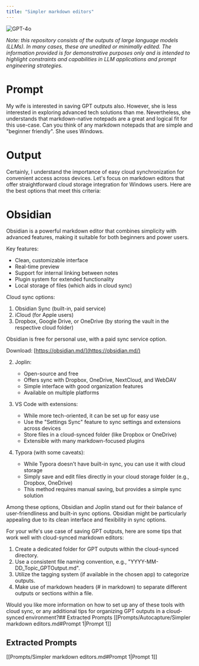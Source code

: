 ```yaml
---
title: "Simpler markdown editors"
---
```

![GPT-4o](https://img.shields.io/badge/GPT--4o-3333FF?style=for-the-badge&logo=openai&logoColor=white)



*Note: this repository consists of the outputs of large language models (LLMs). In many cases, these are unedited or minimally edited. The information provided is for demonstrative purposes only and is intended to highlight constraints and capabilities in LLM applications and prompt engineering strategies.*


# Prompt
My wife is interested in saving GPT outputs also. However, she is less interested in exploring advanced tech solutions than me. Nevertheless, she understands that markdown-native notepads are a great and logical fit for this use-case. Can you think of any markdown notepads that are simple and "beginner friendly". She uses Windows.

# Output
Certainly, I understand the importance of easy cloud synchronization for convenient access across devices. Let's focus on markdown editors that offer straightforward cloud storage integration for Windows users. Here are the best options that meet this criteria:

# Obsidian

Obsidian is a powerful markdown editor that combines simplicity with advanced features, making it suitable for both beginners and power users.

Key features:
- Clean, customizable interface
- Real-time preview
- Support for internal linking between notes
- Plugin system for extended functionality
- Local storage of files (which aids in cloud sync)

Cloud sync options:
1. Obsidian Sync (built-in, paid service)
2. iCloud (for Apple users)
3. Dropbox, Google Drive, or OneDrive (by storing the vault in the respective cloud folder)

Obsidian is free for personal use, with a paid sync service option.

Download: [https://obsidian.md/](https://obsidian.md/)


2. Joplin: 
   - Open-source and free
   - Offers sync with Dropbox, OneDrive, NextCloud, and WebDAV
   - Simple interface with good organization features
   - Available on multiple platforms

3. VS Code with extensions:
   - While more tech-oriented, it can be set up for easy use
   - Use the "Settings Sync" feature to sync settings and extensions across devices
   - Store files in a cloud-synced folder (like Dropbox or OneDrive)
   - Extensible with many markdown-focused plugins

4. Typora (with some caveats):
   - While Typora doesn't have built-in sync, you can use it with cloud storage
   - Simply save and edit files directly in your cloud storage folder (e.g., Dropbox, OneDrive)
   - This method requires manual saving, but provides a simple sync solution

Among these options, Obsidian and Joplin stand out for their balance of user-friendliness and built-in sync options. Obsidian might be particularly appealing due to its clean interface and flexibility in sync options.

For your wife's use case of saving GPT outputs, here are some tips that work well with cloud-synced markdown editors:

1. Create a dedicated folder for GPT outputs within the cloud-synced directory.
2. Use a consistent file naming convention, e.g., "YYYY-MM-DD_Topic_GPTOutput.md".
3. Utilize the tagging system (if available in the chosen app) to categorize outputs.
4. Make use of markdown headers (# in markdown) to separate different outputs or sections within a file.

Would you like more information on how to set up any of these tools with cloud sync, or any additional tips for organizing GPT outputs in a cloud-synced environment?## Extracted Prompts
[[Prompts/Autocapture/Simpler markdown editors.md#Prompt 1|Prompt 1]]





## Extracted Prompts
[[Prompts/Simpler markdown editors.md#Prompt 1|Prompt 1]]
